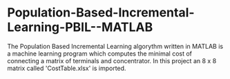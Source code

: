# Population-Based-Incremental-Learning-PBIL--MATLAB
The Population Based Incremental Learning algorythm written in MATLAB is a machine learning program which 
computes the minimal cost of connecting a matrix of terminals and concentrator. In this project an 8 x 8 matrix called 
'CostTable.xlsx' is imported.
